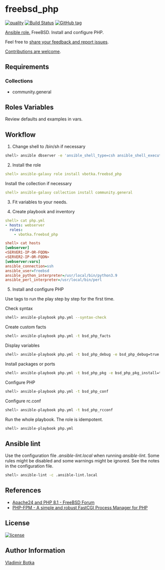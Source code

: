 # freebsd_php

[![quality](https://img.shields.io/ansible/quality/27910)](https://galaxy.ansible.com/vbotka/freebsd_php)
[![Build Status](https://travis-ci.org/vbotka/ansible-freebsd-php.svg?branch=master)](https://travis-ci.org/vbotka/ansible-freebsd-php)
[![GitHub tag](https://img.shields.io/github/v/tag/vbotka/ansible-freebsd-php)](https://github.com/vbotka/ansible-freebsd-php/tags)

[Ansible role.](https://galaxy.ansible.com/vbotka/freebsd_php/) FreeBSD. Install and configure PHP.

Feel free to [share your feedback and report issues](https://github.com/vbotka/ansible-freebsd-php/issues).

[Contributions are welcome](https://github.com/firstcontributions/first-contributions).


## Requirements

### Collections

* community.general


## Roles Variables

Review defaults and examples in vars.


## Workflow

1) Change shell to /bin/sh if necessary

```sh
shell> ansible dbserver -e 'ansible_shell_type=csh ansible_shell_executable=/bin/csh' -a 'sudo pw usermod freebsd -s /bin/sh'
```

2) Install the role

```yaml
shell> ansible-galaxy role install vbotka.freebsd_php
```

Install the collection if necessary

```yaml
shell> ansible-galaxy collection install community.general
```

3) Fit variables to your needs.

4) Create playbook and inventory

```yaml
shell> cat php.yml
- hosts: webserver
  roles:
    - vbotka.freebsd_php
```

```ini
shell> cat hosts
[webserver]
<SERVER1-IP-OR-FQDN>
<SERVER2-IP-OR-FQDN>
[webserver:vars]
ansible_connection=ssh
ansible_user=freebsd
ansible_python_interpreter=/usr/local/bin/python3.9
ansible_perl_interpreter=/usr/local/bin/perl
```

5) Install and configure PHP

Use tags to run the play step by step for the first time.

Check syntax

```sh
shell> ansible-playbook php.yml --syntax-check
```

Create custom facts

```sh
shell> ansible-playbook php.yml -t bsd_php_facts
```

Display variables

```sh
shell> ansible-playbook php.yml -t bsd_php_debug -e bsd_php_debug=true
```

Install packages or ports

```sh
shell> ansible-playbook php.yml -t bsd_php_pkg -e bsd_php_pkg_install=true
```

Configure PHP

```sh
shell> ansible-playbook php.yml -t bsd_php_conf
```

Configure rc.conf

```sh
shell> ansible-playbook php.yml -t bsd_php_rcconf
```

Run the whole playbook. The role is idempotent.

```sh
shell> ansible-playbook php.yml
```


## Ansible lint

Use the configuration file *.ansible-lint.local* when running
*ansible-lint*. Some rules might be disabled and some warnings might
be ignored. See the notes in the configuration file.

```sh
shell> ansible-lint -c .ansible-lint.local
```
		

## References

- [Apache24 and PHP 8.1 - FreeBSD Forum](https://forums.freebsd.org/threads/apache24-and-php-8-1.88994/)
- [PHP-FPM - A simple and robust FastCGI Process Manager for PHP](https://php-fpm.org/)


## License

[![license](https://img.shields.io/badge/license-BSD-red.svg)](https://www.freebsd.org/doc/en/articles/bsdl-gpl/article.html)


## Author Information

[Vladimir Botka](https://botka.info)

